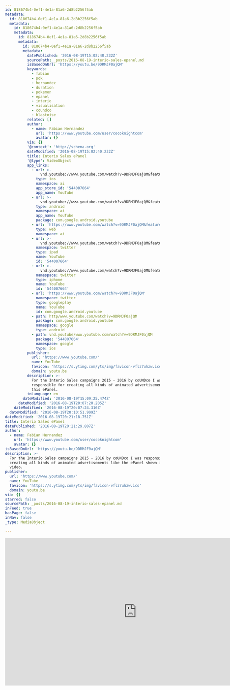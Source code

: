 ```yaml
---
id: 818674b4-0ef1-4e1a-81a6-2d8b2256f5ab
metadata:
  id: 818674b4-0ef1-4e1a-81a6-2d8b2256f5ab
  metadata:
    id: 818674b4-0ef1-4e1a-81a6-2d8b2256f5ab
    metadata:
      id: 818674b4-0ef1-4e1a-81a6-2d8b2256f5ab
      metadata:
        id: 818674b4-0ef1-4e1a-81a6-2d8b2256f5ab
        metadata:
          datePublished: '2016-08-19T15:02:40.232Z'
          sourcePath: _posts/2016-08-19-interio-sales-epanel.md
          isBasedOnUrl: 'https://youtu.be/9DRMJF0ajQM'
          keywords:
            - fabian
            - pok
            - hernandez
            - duration
            - pokemon
            - epanel
            - interio
            - visualisation
            - coundco
            - blastoise
          related: []
          author:
            - name: Fabian Hernandez
              url: 'https://www.youtube.com/user/cocoknightcom'
              avatar: {}
          via: {}
          '@context': 'http://schema.org'
          dateModified: '2016-08-19T15:02:40.232Z'
          title: Interio Sales ePanel
          '@type': VideoObject
          app_links:
            - url: >-
                vnd.youtube://www.youtube.com/watch?v=9DRMJF0ajQM&feature=applinks
              type: ios
              namespace: ai
              app_store_id: '544007664'
              app_name: YouTube
            - url: >-
                vnd.youtube://www.youtube.com/watch?v=9DRMJF0ajQM&feature=applinks
              type: android
              namespace: ai
              app_name: YouTube
              package: com.google.android.youtube
            - url: 'https://www.youtube.com/watch?v=9DRMJF0ajQM&feature=applinks'
              type: web
              namespace: ai
            - url: >-
                vnd.youtube://www.youtube.com/watch?v=9DRMJF0ajQM&feature=applinks
              namespace: twitter
              type: ipad
              name: YouTube
              id: '544007664'
            - url: >-
                vnd.youtube://www.youtube.com/watch?v=9DRMJF0ajQM&feature=applinks
              namespace: twitter
              type: iphone
              name: YouTube
              id: '544007664'
            - url: 'https://www.youtube.com/watch?v=9DRMJF0ajQM'
              namespace: twitter
              type: googleplay
              name: YouTube
              id: com.google.android.youtube
            - path: http/www.youtube.com/watch?v=9DRMJF0ajQM
              package: com.google.android.youtube
              namespace: google
              type: android
            - path: vnd.youtube/www.youtube.com/watch?v=9DRMJF0ajQM
              package: '544007664'
              namespace: google
              type: ios
          publisher:
            url: 'https://www.youtube.com/'
            name: YouTube
            favicon: 'https://s.ytimg.com/yts/img/favicon-vflz7uhzw.ico'
            domain: youtu.be
          description: >-
            For the Interio Sales campaigns 2015 - 2016 by coUNDco I was
            responsible for creating all kinds of animated advertisements like
            this ePanel.
          inLanguage: en
        dateModified: '2016-08-19T15:09:25.474Z'
      dateModified: '2016-08-19T20:07:20.205Z'
    dateModified: '2016-08-19T20:07:24.316Z'
  dateModified: '2016-08-19T20:10:51.909Z'
dateModified: '2016-08-19T20:21:18.751Z'
title: Interio Sales ePanel
datePublished: '2016-08-19T20:21:29.807Z'
author:
  - name: Fabian Hernandez
    url: 'https://www.youtube.com/user/cocoknightcom'
    avatar: {}
isBasedOnUrl: 'https://youtu.be/9DRMJF0ajQM'
description: >-
  For the Interio Sales campaigns 2015 - 2016 by coUNDco I was responsible for
  creating all kinds of animated advertisements like the ePanel shown in this
  video.
publisher:
  url: 'https://www.youtube.com/'
  name: YouTube
  favicon: 'https://s.ytimg.com/yts/img/favicon-vflz7uhzw.ico'
  domain: youtu.be
via: {}
starred: false
sourcePath: _posts/2016-08-19-interio-sales-epanel.md
inFeed: true
hasPage: false
inNav: false
_type: MediaObject

---
```

<iframe src="https://cdn.embedly.com/widgets/media.html?src=https%3A%2F%2Fwww.youtube.com%2Fembed%2F9DRMJF0ajQM%3Ffeature%3Doembed&amp;url=http%3A%2F%2Fwww.youtube.com%2Fwatch%3Fv%3D9DRMJF0ajQM&amp;image=https%3A%2F%2Fi.ytimg.com%2Fvi%2F9DRMJF0ajQM%2Fhqdefault.jpg&amp;key=b7d04c9b404c499eba89ee7072e1c4f7&amp;type=text%2Fhtml&amp;schema=youtube" width="854" height="480" scrolling="no" frameborder="0" allowfullscreen="" style=""></iframe>